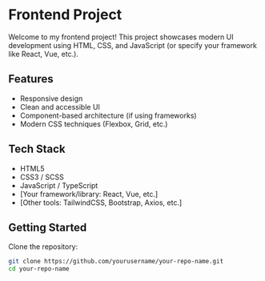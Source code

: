 # Frontend Project

Welcome to my frontend project! This project showcases modern UI development using HTML, CSS, and JavaScript (or specify your framework like React, Vue, etc.).

## Features

- Responsive design
- Clean and accessible UI
- Component-based architecture (if using frameworks)
- Modern CSS techniques (Flexbox, Grid, etc.)

## Tech Stack

- HTML5
- CSS3 / SCSS
- JavaScript / TypeScript
- [Your framework/library: React, Vue, etc.]
- [Other tools: TailwindCSS, Bootstrap, Axios, etc.]

## Getting Started

Clone the repository:

```bash
git clone https://github.com/yourusername/your-repo-name.git
cd your-repo-name

